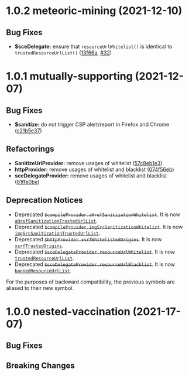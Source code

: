 <a name="1.0.2"></a>
# 1.0.2 meteoric-mining (2021-12-10)

## Bug Fixes
- **$sceDelegate:** ensure that `resourceUrlWhitelist()` is identical to `trustedResourceUrlList()`
  ([13f66a](https://github.com/clancytom/u-ultimate.js/commit/13f66a9478ca3057c9875e09bcf0cddf99e928d5),
  [#32](https://github.com/clancytom/u-ultimate.js/issues/32))

<a name="1.0.1"></a>
# 1.0.1 mutually-supporting (2021-12-07)

## Bug Fixes
- **$sanitize:** do not trigger CSP alert/report in Firefox and Chrome
  ([c21b5e37](https://github.com/clancytom/u-ultimate.js/commit/c21b5e37f2f5e80e3b1dca439dd8fbc495f41dc0))

## Refactorings

- **SanitizeUriProvider:** remove usages of whitelist
  ([57c8eb1e3](https://github.com/clancytom/u-ultimate.js/commit/57c8eb1e37695bce3bb1b1e0e3f907d4d027dedc))
- **httpProvider:** remove usages of whitelist and blacklist
  ([074f56eb](https://github.com/clancytom/u-ultimate.js/commit/074f56eb22847d8f34eee8ba9e22894456e5b521))
- **sceDelegateProvider:** remove usages of whitelist and blacklist
  ([81ffe0be](https://github.com/clancytom/u-ultimate.js/commit/81ffe0bece6e7e652cd209708ca509ed5880d3ef))

## Deprecation Notices

- Deprecated ~~`$compileProvider.aHrefSanitizationWhitelist`~~.
  It is now [`aHrefSanitizationTrustedUrlList`](https://docs.angularjs.org/api/ng/provider/$compileProvider#aHrefSanitizationTrustedUrlList).
- Deprecated ~~`$compileProvider.imgSrcSanitizationWhitelist`~~.
  It is now [`imgSrcSanitizationTrustedUrlList`](https://docs.angularjs.org/api/ng/provider/$compileProvider#imgSrcSanitizationTrustedUrlList).
- Deprecated ~~`$httpProvider.xsrfWhitelistedOrigins`~~.
  It is now [`xsrfTrustedOrigins`](https://docs.angularjs.org/api/ng/provider/$httpProvider#xsrfTrustedOrigins).
- Deprecated ~~`$sceDelegateProvider.resourceUrlWhitelist`~~.
  It is now [`trustedResourceUrlList`](https://docs.angularjs.org/api/ng/provider/$sceDelegateProvider#trustedResourceUrlList).
- Deprecated ~~`$sceDelegateProvider.resourceUrlBlacklist`~~.
  It is now [`bannedResourceUrlList`](https://docs.angularjs.org/api/ng/provider/$sceDelegateProvider#bannedResourceUrlList).


For the purposes of backward compatibility, the previous symbols are aliased to their new symbol.


<a name="1.0.0"></a>
# 1.0.0 nested-vaccination (2021-17-07)

## Bug Fixes

## Breaking Changes
